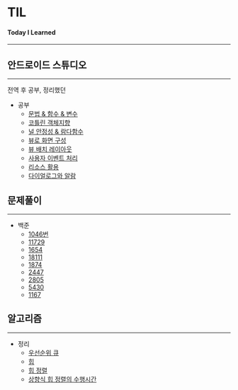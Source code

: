 # TIL
#### Today I Learned
---

## 안드로이드 스튜디오
---
전역 후 공부, 정리했던 
* 공부
  + [문법 & 함수 & 변수](./androidStudio/kotlinGrammar.md)
  + [코틀린 객체지향](./androidStudio/kotlinOOP.md)
  + [널 안정성 & 람다함수](./androidStudio/nullLambda.md)
  + [뷰로 화면 구성](./androidStudio/view.md)
  + [뷰 배치 레이아웃](./androidStudio/viewLayout.md)
  + [사용자 이벤트 처리](./androidStudio/userEvent.md)
  + [리소스 활용](./androidStudio/resource.md)
  + [다이얼로그와 알람](./androidStudio/dialogAlarm.md)
  
  
## 문제풀이
---
* 백준
  + [1046번](./백준/1046번.md)
  + [11729](./백준/11729.md)
  + [1654](./백준/1654.md) 
  + [18111](./백준/18111.md)  
  + [1874](./백준/1874.md)  
  + [2447](./백준/2447.md)  
  + [2805](./백준/2805.md)  
  + [5430](./백준/5430.md)  
  + [1167](./백준/1167.md)  
  
  
## 알고리즘
---
* 정리
  + [우선순위 큐](./algorithm/priorityQueue.md)
  + [힙](./algorithm/heap.md)
  + [힙 정렬](./algorithm/heapSort.md)
  + [상향식 힙 정렬의 수행시간](./algorithm/상향식.md)
